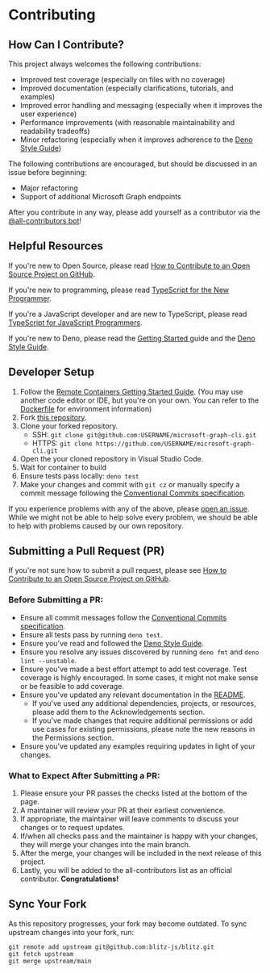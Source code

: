 # Contributing

## How Can I Contribute?

This project always welcomes the following contributions:

- Improved test coverage (especially on files with no coverage)
- Improved documentation (especially clarifications, tutorials, and examples)
- Improved error handling and messaging (especially when it improves the user experience)
- Performance improvements (with reasonable maintainability and readability tradeoffs)
- Minor refactoring (especially when it improves adherence to the [Deno Style Guide](https://deno.land/manual/contributing/style_guide))

The following contributions are encouraged, but should be discussed in an issue before beginning:

- Major refactoring
- Support of additional Microsoft Graph endpoints

After you contribute in any way, please add yourself as a contributor via the [@all-contributors bot](https://allcontributors.org/docs/en/bot/usage)!

## Helpful Resources

If you're new to Open Source, please read [How to Contribute to an Open Source Project on GitHub](https://egghead.io/courses/how-to-contribute-to-an-open-source-project-on-github).

If you're new to programming, please read [TypeScript for the New Programmer](https://www.typescriptlang.org/docs/handbook/typescript-from-scratch.html).

If you're a JavaScript developer and are new to TypeScript, please read [TypeScript for JavaScript Programmers](https://www.typescriptlang.org/docs/handbook/typescript-in-5-minutes.html).

If you're new to Deno, please read the [Getting Started
](https://deno.land/manual@master/getting_started) guide and the [Deno Style Guide](https://deno.land/manual/contributing/style_guide).

## Developer Setup

1. Follow the [Remote Containers Getting Started Guide](https://code.visualstudio.com/docs/remote/containers#_getting-started). (You may use another code editor or IDE, but you're on your own. You can refer to the [Dockerfile](.devcontainer/Dockerfile) for environment information)
1. Fork [this repository](https://github.com/nakleiderer/microsoft-graph-cli).
1. Clone your forked repository.
   - SSH: `git clone git@github.com:USERNAME/microsoft-graph-cli.git`
   - HTTPS: `git clone https://github.com/USERNAME/microsoft-graph-cli.git`
1. Open the your cloned repository in Visual Studio Code.
1. Wait for container to build
1. Ensure tests pass locally: `deno test`
1. Make your changes and commit with `git cz` or manually specify a commit message following the [Conventional Commits specification](https://www.conventionalcommits.org/en/v1.0.0/#summary).

If you experience problems with any of the above, please [open an issue](https://github.com/nakleiderer/microsoft-graph-cli/issues/new). While we might not be able to help solve every problem, we should be able to help with problems caused by our own repository.

## Submitting a Pull Request (PR)

If you're not sure how to submit a pull request, please see [How to Contribute to an Open Source Project on GitHub](https://egghead.io/courses/how-to-contribute-to-an-open-source-project-on-github).

### Before Submitting a PR:

- Ensure all commit messages follow the [Conventional Commits specification](https://www.conventionalcommits.org/en/v1.0.0/#summary).
- Ensure all tests pass by running `deno test`.
- Ensure you've read and followed the [Deno Style Guide](https://deno.land/manual/contributing/style_guide).
- Ensure you resolve any issues discovered by running `deno fmt` and `deno lint --unstable`.
- Ensure you've made a best effort attempt to add test coverage. Test coverage is highly encouraged. In some cases, it might not make sense or be feasible to add coverage.
- Ensure you've updated any relevant documentation in the [README](README.md).
  - If you've used any additional dependencies, projects, or resources, please add them to the Acknowledgements section.
  - If you've made changes that require additional permissions or add use cases for existing permissions, please note the new reasons in the Permissions section.
- Ensure you've updated any examples requiring updates in light of your changes.

### What to Expect After Submitting a PR:

1. Please ensure your PR passes the checks listed at the bottom of the page.
1. A maintainer will review your PR at their earliest convenience.
1. If appropriate, the maintainer will leave comments to discuss your changes or to request updates.
1. If/when all checks pass and the maintainer is happy with your changes, they will merge your changes into the main branch.
1. After the merge, your changes will be included in the next release of this project.
1. Lastly, you will be added to the all-contributors list as an official contributor. **Congratulations!**

## Sync Your Fork

As this repository progresses, your fork may become outdated. To sync upstream changes into your fork, run:

```
git remote add upstream git@github.com:blitz-js/blitz.git
git fetch upstream
git merge upstream/main
```
